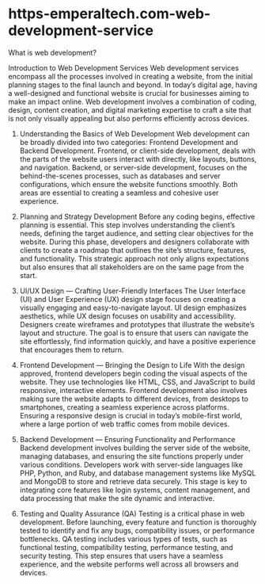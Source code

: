 # https-emperaltech.com-web-development-service
What is web development?

Introduction to Web Development Services
Web development services encompass all the processes involved in creating a website, from the initial planning stages to the final launch and beyond. In today’s digital age, having a well-designed and functional website is crucial for businesses aiming to make an impact online. Web development involves a combination of coding, design, content creation, and digital marketing expertise to craft a site that is not only visually appealing but also performs efficiently across devices.

1. Understanding the Basics of Web Development
Web development can be broadly divided into two categories: Frontend Development and Backend Development. Frontend, or client-side development, deals with the parts of the website users interact with directly, like layouts, buttons, and navigation. Backend, or server-side development, focuses on the behind-the-scenes processes, such as databases and server configurations, which ensure the website functions smoothly. Both areas are essential to creating a seamless and cohesive user experience.

2. Planning and Strategy Development
Before any coding begins, effective planning is essential. This step involves understanding the client’s needs, defining the target audience, and setting clear objectives for the website. During this phase, developers and designers collaborate with clients to create a roadmap that outlines the site’s structure, features, and functionality. This strategic approach not only aligns expectations but also ensures that all stakeholders are on the same page from the start.

3. UI/UX Design — Crafting User-Friendly Interfaces
The User Interface (UI) and User Experience (UX) design stage focuses on creating a visually engaging and easy-to-navigate layout. UI design emphasizes aesthetics, while UX design focuses on usability and accessibility. Designers create wireframes and prototypes that illustrate the website’s layout and structure. The goal is to ensure that users can navigate the site effortlessly, find information quickly, and have a positive experience that encourages them to return.

4. Frontend Development — Bringing the Design to Life
With the design approved, frontend developers begin coding the visual aspects of the website. They use technologies like HTML, CSS, and JavaScript to build responsive, interactive elements. Frontend development also involves making sure the website adapts to different devices, from desktops to smartphones, creating a seamless experience across platforms. Ensuring a responsive design is crucial in today’s mobile-first world, where a large portion of web traffic comes from mobile devices.

5. Backend Development — Ensuring Functionality and Performance
Backend development involves building the server side of the website, managing databases, and ensuring the site functions properly under various conditions. Developers work with server-side languages like PHP, Python, and Ruby, and database management systems like MySQL and MongoDB to store and retrieve data securely. This stage is key to integrating core features like login systems, content management, and data processing that make the site dynamic and interactive.

6. Testing and Quality Assurance (QA)
Testing is a critical phase in web development. Before launching, every feature and function is thoroughly tested to identify and fix any bugs, compatibility issues, or performance bottlenecks. QA testing includes various types of tests, such as functional testing, compatibility testing, performance testing, and security testing. This step ensures that users have a seamless experience, and the website performs well across all browsers and devices.





